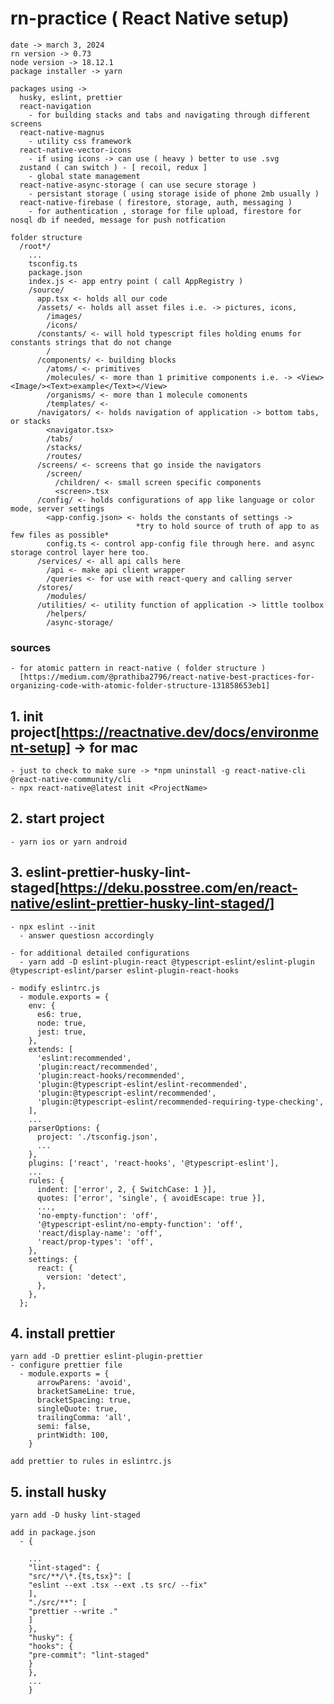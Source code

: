 # rn-practice ( React Native setup)

    date -> march 3, 2024
    rn version -> 0.73
    node version -> 18.12.1
    package installer -> yarn

    packages using ->
      husky, eslint, prettier
      react-navigation
        - for building stacks and tabs and navigating through different screens
      react-native-magnus
        - utility css framework
      react-native-vector-icons
        - if using icons -> can use ( heavy ) better to use .svg
      zustand ( can switch ) - [ recoil, redux ]
        - global state management
      react-native-async-storage ( can use secure storage )
        - persistant storage ( using storage iside of phone 2mb usually )
      react-native-firebase ( firestore, storage, auth, messaging )
        - for authentication , storage for file upload, firestore for nosql db if needed, message for push notfication

    folder structure
      /root*/
        ...
        tsconfig.ts
        package.json
        index.js <- app entry point ( call AppRegistry )
        /source/
          app.tsx <- holds all our code
          /assets/ <- holds all asset files i.e. -> pictures, icons,
            /images/
            /icons/
          /constants/ <- will hold typescript files holding enums for constants strings that do not change
            /
          /components/ <- building blocks
            /atoms/ <- primitives
            /molecules/ <- more than 1 primitive components i.e. -> <View><Image/><Text>example</Text></View>
            /organisms/ <- more than 1 molecule comonents
            /templates/ <-
          /navigators/ <- holds navigation of application -> bottom tabs, or stacks
            <navigator.tsx>
            /tabs/
            /stacks/
            /routes/
          /screens/ <- screens that go inside the navigators
            /screen/
              /children/ <- small screen specific components
              <screen>.tsx
          /config/ <- holds configurations of app like language or color mode, server settings
            <app-config.json> <- holds the constants of settings ->
                                *try to hold source of truth of app to as  few files as possible*
            config.ts <- control app-config file through here. and async storage control layer here too.
          /services/ <- all api calls here
            /api <- make api client wrapper
            /queries <- for use with react-query and calling server
          /stores/
            /modules/
          /utilities/ <- utility function of application -> little toolbox
            /helpers/
            /async-storage/

### sources

    - for atomic pattern in react-native ( folder structure )
      [https://medium.com/@prathiba2796/react-native-best-practices-for-organizing-code-with-atomic-folder-structure-131858653eb1]

## 1. init project[https://reactnative.dev/docs/environment-setup] -> for mac

    - just to check to make sure -> *npm uninstall -g react-native-cli @react-native-community/cli
    - npx react-native@latest init <ProjectName>

## 2. start project

    - yarn ios or yarn android

## 3. eslint-prettier-husky-lint-staged[https://deku.posstree.com/en/react-native/eslint-prettier-husky-lint-staged/]

    - npx eslint --init
      - answer questiosn accordingly

    - for additional detailed configurations
      - yarn add -D eslint-plugin-react @typescript-eslint/eslint-plugin @typescript-eslint/parser eslint-plugin-react-hooks

    - modify eslintrc.js
      - module.exports = {
        env: {
          es6: true,
          node: true,
          jest: true,
        },
        extends: [
          'eslint:recommended',
          'plugin:react/recommended',
          'plugin:react-hooks/recommended',
          'plugin:@typescript-eslint/eslint-recommended',
          'plugin:@typescript-eslint/recommended',
          'plugin:@typescript-eslint/recommended-requiring-type-checking',
        ],
        ...
        parserOptions: {
          project: './tsconfig.json',
          ...
        },
        plugins: ['react', 'react-hooks', '@typescript-eslint'],
        ...
        rules: {
          indent: ['error', 2, { SwitchCase: 1 }],
          quotes: ['error', 'single', { avoidEscape: true }],
          ...,
          'no-empty-function': 'off',
          '@typescript-eslint/no-empty-function': 'off',
          'react/display-name': 'off',
          'react/prop-types': 'off',
        },
        settings: {
          react: {
            version: 'detect',
          },
        },
      };

## 4. install prettier

    yarn add -D prettier eslint-plugin-prettier
    - configure prettier file
      - module.exports = {
          arrowParens: 'avoid',
          bracketSameLine: true,
          bracketSpacing: true,
          singleQuote: true,
          trailingComma: 'all',
          semi: false,
          printWidth: 100,
        }

    add prettier to rules in eslintrc.js

## 5. install husky

    yarn add -D husky lint-staged

    add in package.json
      - {

        ...
        "lint-staged": {
        "src/**/\*.{ts,tsx}": [
        "eslint --ext .tsx --ext .ts src/ --fix"
        ],
        "./src/**": [
        "prettier --write ."
        ]
        },
        "husky": {
        "hooks": {
        "pre-commit": "lint-staged"
        }
        },
        ...
        }
